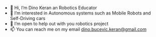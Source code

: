 - 👋 Hi, I’m Dino Keran an Robotics Educator
- 👀 I’m interested in Autonomous systems such as Mobile Robots and Self-Driving cars
- 🌱 I’m open to help out with you robotics project
- 📫 You can reach me on my email dino.bucevic.keran@gmail.com
